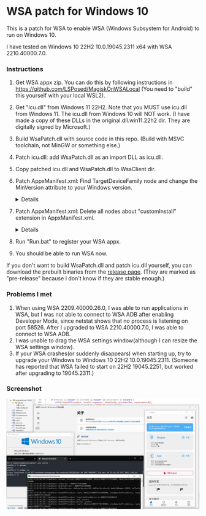 # WSA patch for Windows 10

This is a patch for WSA to enable WSA (Windows Subsystem for Android) to run on Windows 10.

I have tested on Windows 10 22H2 10.0.19045.2311 x64 with WSA 2210.40000.7.0.

### Instructions

1. Get WSA appx zip. You can do this by following instructions in https://github.com/LSPosed/MagiskOnWSALocal
   (You need to "build" this yourself with your local WSL2).
2. Get "icu.dll" from Windows 11 22H2. Note that you MUST use icu.dll from Windows 11.
   The icu.dll from Windows 10 will NOT work.
   (I have made a copy of these DLLs in the original.dll.win11.22h2 dir. They are digitally signed by Microsoft.)
3. Build WsaPatch.dll with source code in this repo.
   (Build with MSVC toolchain, not MinGW or something else.)
4. Patch icu.dll: add WsaPatch.dll as an import DLL as icu.dll.
5. Copy patched icu.dll and WsaPatch.dll to WsaClient dir.
6. Patch AppxManifest.xml: Find TargetDeviceFamily node and change the MinVersion attribute to your Windows version.
   <details>

   Find the following line in AppxManifest.xml.
   ```xml
   <TargetDeviceFamily Name="Windows.Desktop" MinVersion="10.0.22000.120" MaxVersionTested="10.0.22000.120"/>
   ```

   Change the `MinVersion` from `10.0.22000.120` to your Windows version, like `10.0.19045.2311`.
   </details>
7. Patch AppxManifest.xml: Delete all nodes about "customInstall" extension in AppxManifest.xml.
   <details>
   Delete the following content from AppxManifest.xml.

   ```xml
   <rescap:Capability Name="customInstallActions"/>
   ```

   ```xml
   <desktop6:Extension Category="windows.customInstall">
       <desktop6:CustomInstall Folder="CustomInstall" desktop8:RunAsUser="true">
           <desktop6:RepairActions>
               <desktop6:RepairAction File="WsaSetup.exe" Name="Repair" Arguments="repair"/>
           </desktop6:RepairActions>
           <desktop6:UninstallActions>
               <desktop6:UninstallAction File="WsaSetup.exe" Name="Uninstall" Arguments="uninstall"/>
           </desktop6:UninstallActions>
       </desktop6:CustomInstall>
   </desktop6:Extension>
   ```

   </details>
8. Run "Run.bat" to register your WSA appx.
9. You should be able to run WSA now.

If you don't want to build WsaPatch.dll and patch icu.dll yourself,
you can download the prebuilt binaries from the [release page](https://github.com/cinit/WSAPatch/releases).
(They are marked as "pre-release" because I don't know if they are stable enough.)

### Problems I met

1. When using WSA 2209.40000.26.0, I was able to run applications in WSA,
   but I was not able to connect to WSA ADB after enabling Developer Mode,
   since netstat shows that no process is listening on port 58526.
   After I upgraded to WSA 2210.40000.7.0, I was able to connect to WSA ADB.
2. I was unable to drag the WSA settings window(although I can resize the WSA settings window).
3. If your WSA crashes(or suddenly disappears) when starting up, try to upgrade your Windows to Windows 10 22H2 10.0.19045.2311.
   (Someone has reported that WSA failed to start on 22H2 19045.2251, but worked after upgrading to 19045.2311.)

### Screenshot

![screenshot](./pic/screenshot_20221202.png)
